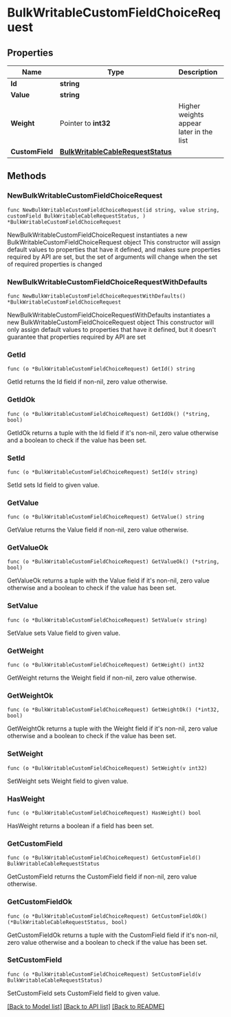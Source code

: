 # BulkWritableCustomFieldChoiceRequest

## Properties

Name | Type | Description | Notes
------------ | ------------- | ------------- | -------------
**Id** | **string** |  | 
**Value** | **string** |  | 
**Weight** | Pointer to **int32** | Higher weights appear later in the list | [optional] 
**CustomField** | [**BulkWritableCableRequestStatus**](BulkWritableCableRequestStatus.md) |  | 

## Methods

### NewBulkWritableCustomFieldChoiceRequest

`func NewBulkWritableCustomFieldChoiceRequest(id string, value string, customField BulkWritableCableRequestStatus, ) *BulkWritableCustomFieldChoiceRequest`

NewBulkWritableCustomFieldChoiceRequest instantiates a new BulkWritableCustomFieldChoiceRequest object
This constructor will assign default values to properties that have it defined,
and makes sure properties required by API are set, but the set of arguments
will change when the set of required properties is changed

### NewBulkWritableCustomFieldChoiceRequestWithDefaults

`func NewBulkWritableCustomFieldChoiceRequestWithDefaults() *BulkWritableCustomFieldChoiceRequest`

NewBulkWritableCustomFieldChoiceRequestWithDefaults instantiates a new BulkWritableCustomFieldChoiceRequest object
This constructor will only assign default values to properties that have it defined,
but it doesn't guarantee that properties required by API are set

### GetId

`func (o *BulkWritableCustomFieldChoiceRequest) GetId() string`

GetId returns the Id field if non-nil, zero value otherwise.

### GetIdOk

`func (o *BulkWritableCustomFieldChoiceRequest) GetIdOk() (*string, bool)`

GetIdOk returns a tuple with the Id field if it's non-nil, zero value otherwise
and a boolean to check if the value has been set.

### SetId

`func (o *BulkWritableCustomFieldChoiceRequest) SetId(v string)`

SetId sets Id field to given value.


### GetValue

`func (o *BulkWritableCustomFieldChoiceRequest) GetValue() string`

GetValue returns the Value field if non-nil, zero value otherwise.

### GetValueOk

`func (o *BulkWritableCustomFieldChoiceRequest) GetValueOk() (*string, bool)`

GetValueOk returns a tuple with the Value field if it's non-nil, zero value otherwise
and a boolean to check if the value has been set.

### SetValue

`func (o *BulkWritableCustomFieldChoiceRequest) SetValue(v string)`

SetValue sets Value field to given value.


### GetWeight

`func (o *BulkWritableCustomFieldChoiceRequest) GetWeight() int32`

GetWeight returns the Weight field if non-nil, zero value otherwise.

### GetWeightOk

`func (o *BulkWritableCustomFieldChoiceRequest) GetWeightOk() (*int32, bool)`

GetWeightOk returns a tuple with the Weight field if it's non-nil, zero value otherwise
and a boolean to check if the value has been set.

### SetWeight

`func (o *BulkWritableCustomFieldChoiceRequest) SetWeight(v int32)`

SetWeight sets Weight field to given value.

### HasWeight

`func (o *BulkWritableCustomFieldChoiceRequest) HasWeight() bool`

HasWeight returns a boolean if a field has been set.

### GetCustomField

`func (o *BulkWritableCustomFieldChoiceRequest) GetCustomField() BulkWritableCableRequestStatus`

GetCustomField returns the CustomField field if non-nil, zero value otherwise.

### GetCustomFieldOk

`func (o *BulkWritableCustomFieldChoiceRequest) GetCustomFieldOk() (*BulkWritableCableRequestStatus, bool)`

GetCustomFieldOk returns a tuple with the CustomField field if it's non-nil, zero value otherwise
and a boolean to check if the value has been set.

### SetCustomField

`func (o *BulkWritableCustomFieldChoiceRequest) SetCustomField(v BulkWritableCableRequestStatus)`

SetCustomField sets CustomField field to given value.



[[Back to Model list]](../README.md#documentation-for-models) [[Back to API list]](../README.md#documentation-for-api-endpoints) [[Back to README]](../README.md)


